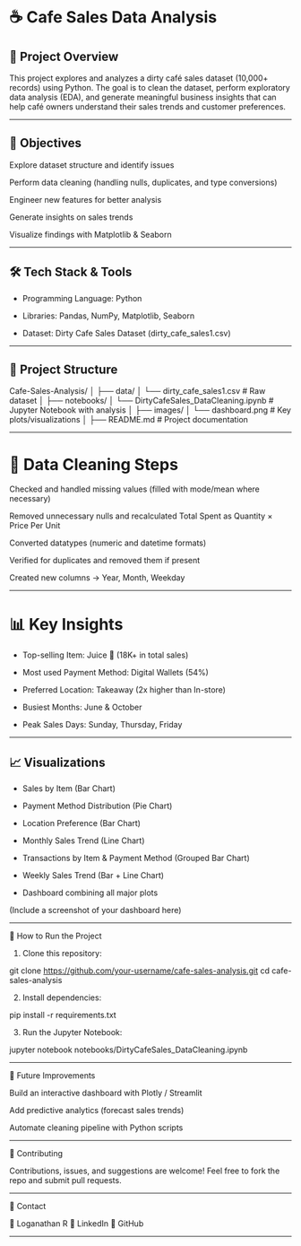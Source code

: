 # ☕ Cafe Sales Data Analysis

## 📌 Project Overview

This project explores and analyzes a dirty café sales dataset (10,000+ records) using Python.
The goal is to clean the dataset, perform exploratory data analysis (EDA), and generate meaningful business insights that can help café owners understand their sales trends and customer preferences.


---

## 🎯 Objectives

Explore dataset structure and identify issues

Perform data cleaning (handling nulls, duplicates, and type conversions)

Engineer new features for better analysis

Generate insights on sales trends

Visualize findings with Matplotlib & Seaborn



---

## 🛠 Tech Stack & Tools

- Programming Language: Python

- Libraries: Pandas, NumPy, Matplotlib, Seaborn

- Dataset: Dirty Cafe Sales Dataset (dirty_cafe_sales1.csv)



---

## 📂 Project Structure

Cafe-Sales-Analysis/
│
├── data/
│   └── dirty_cafe_sales1.csv        # Raw dataset
│
├── notebooks/
│   └── DirtyCafeSales_DataCleaning.ipynb   # Jupyter Notebook with analysis
│
├── images/
│   └── dashboard.png                # Key plots/visualizations
│
├── README.md                        # Project documentation


---

# 🧹 Data Cleaning Steps

Checked and handled missing values (filled with mode/mean where necessary)

Removed unnecessary nulls and recalculated Total Spent as Quantity × Price Per Unit

Converted datatypes (numeric and datetime formats)

Verified for duplicates and removed them if present

Created new columns → Year, Month, Weekday



---

# 📊 Key Insights

- Top-selling Item: Juice 🥤 (18K+ in total sales)

- Most used Payment Method: Digital Wallets (54%)

- Preferred Location: Takeaway (2x higher than In-store)

- Busiest Months: June & October

- Peak Sales Days: Sunday, Thursday, Friday



---

## 📈 Visualizations

- Sales by Item (Bar Chart)

- Payment Method Distribution (Pie Chart)

- Location Preference (Bar Chart)

- Monthly Sales Trend (Line Chart)

- Transactions by Item & Payment Method (Grouped Bar Chart)

- Weekly Sales Trend (Bar + Line Chart)

- Dashboard combining all major plots


(Include a screenshot of your dashboard here)


---

🚀 How to Run the Project

1. Clone this repository:

git clone https://github.com/your-username/cafe-sales-analysis.git
cd cafe-sales-analysis


2. Install dependencies:

pip install -r requirements.txt


3. Run the Jupyter Notebook:

jupyter notebook notebooks/DirtyCafeSales_DataCleaning.ipynb




---

📌 Future Improvements

Build an interactive dashboard with Plotly / Streamlit

Add predictive analytics (forecast sales trends)

Automate cleaning pipeline with Python scripts



---

🤝 Contributing

Contributions, issues, and suggestions are welcome!
Feel free to fork the repo and submit pull requests.


---

📧 Contact

👤 Loganathan R 
🔗 LinkedIn
📂 GitHub


---
